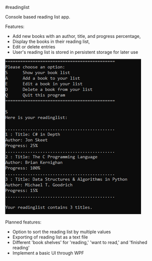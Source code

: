 ﻿#readinglist

Console based reading list app.

Features:
- Add new books with an author, title, and progress percentage,
- Display the books in their reading list,
- Edit or delete entries
- User's reading list is stored in persistent storage for later use

![The readinglist app showing three books from a user's reading list](./img/readinglistdemo.png)

Planned features:
- Option to sort the reading list by multiple values
- Exporting of reading list as a text file
- Different 'book shelves' for 'reading,' 'want to read,' and 'finished reading'
- Implement a basic UI through WPF
